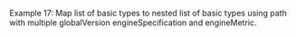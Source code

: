 Example 17:
Map list of basic types to nested list of basic types using path with multiple globalVersion engineSpecification and engineMetric.
